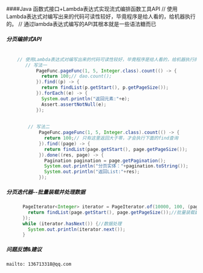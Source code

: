 ####Java 函数式接口+Lambda表达式实现流式编排函数工具API
    // 使用Lambda表达式对编写出来的代码可读性较好，毕竟程序是给人看的，给机器执行的。
    // 通过lambda表达式编写的API其根本就是一些语法糖而已
  
##### 分页编排式API

```java
  
    // 使用Lambda表达式对编写出来的代码可读性较好，毕竟程序是给人看的，给机器执行的。
       // 写法一
           PageFunc.pageFunc(1, 5, Integer.class).count(() -> {
             return 100;// dao.count();
           }).find((p) -> {
             return findList(p.getStart(), p.getPageSize());
           }).forEach((e) -> {
             System.out.println("返回元素:"+e);
             Assert.assertNotNull(e); 
           });
   
    
        // 写法二
            PageFunc.pageFunc(1, 5, Integer.class).count(() -> {
              return 100;// 只有这里返回大于零，才会执行下面的find查询
            }).find((page) -> {
              return findList(page.getStart(), page.getPageSize());
            }).done((res, page) -> {
              Pagination pagination = page.getPagination();
              System.out.println("分页实体："+pagination.toString());
              System.out.println("返回List:"+res);
            });

```

##### 分页迭代器--批量装载并处理数据
```Java
      PageIterator<Integer> iterator = PageIterator.of(10000, 100, (page) -> {
        return findList(page.getStart(), page.getPageSize());//批量装载数据
      });
      while (iterator.hasNext()) {//数据处理
        System.out.println(iterator.next());
      }
```
 
##### 问题反馈&建议
    mailto: 136713318@qq.com
  